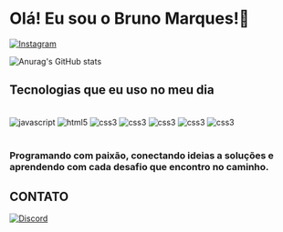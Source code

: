 
# Olá! Eu sou o Bruno Marques!👋

[![Instagram](https://img.shields.io/badge/Instagram-E4405F?style=for-the-badge&logo=instagram&logoColor=white)](https://www.instagram.com/brcmarques/)

![Anurag's GitHub stats](https://github-readme-stats.vercel.app/api?username=brcmarques&show_icons=true&theme=dracula)


## Tecnologias que eu uso no meu dia

<div style="display: inline_block"><br/>
    <img align="center" alt="javascript" src="https://img.shields.io/badge/JavaScript-F7DF1E?style=for-the-badge&logo=javascript&logoColor=black"/> 
    <img align="center" alt="html5" src="https://img.shields.io/badge/HTML5-E34F26?style=for-the-badge&logo=html5&logoColor=white"/> 
    <img align="center" alt="css3" src="https://img.shields.io/badge/CSS3-1572B6?style=for-the-badge&logo=css3&logoColor=white"/> 
    <img align="center" alt="css3" src="https://img.shields.io/badge/TypeScript-007ACC?style=for-the-badge&logo=typescript&logoColor=white"/> 
    <img align="center" alt="css3" src="https://img.shields.io/badge/PHP-777BB4?style=for-the-badge&logo=php&logoColor=white"/> 
    <img align="center" alt="css3" src="https://img.shields.io/badge/Node.js-43853D?style=for-the-badge&logo=node.js&logoColor=white"/>
    <img align="center" alt="css3" src="https://img.shields.io/badge/React-20232A?style=for-the-badge&logo=react&logoColor=61DAFB"/>
</div><br/>

### Programando com paixão, conectando ideias a soluções e aprendendo com cada desafio que encontro no caminho.


## CONTATO
[![Discord](https://img.shields.io/badge/Discord-7289DA?style=for-the-badge&logo=discord&logoColor=white)](https://discord.gg/NwYvPwnP)
